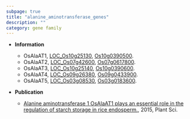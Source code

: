 ```yaml
---
subpage: true
title: "alanine_aminotransferase_genes"
description: ""
category: gene family
---
```


* **Information**  
    + OsAlaAT1, [LOC_Os10g25130](http://rice.plantbiology.msu.edu/cgi-bin/ORF_infopage.cgi?orf=LOC_Os10g25130), [Os10g0390500](http://rapdb.dna.affrc.go.jp/viewer/gbrowse_details/irgsp1?name=Os10g0390500).
    + OsAlaAT2, [LOC_Os07g42600](http://rice.plantbiology.msu.edu/cgi-bin/ORF_infopage.cgi?orf=LOC_Os07g42600), [Os07g0617800](http://rapdb.dna.affrc.go.jp/viewer/gbrowse_details/irgsp1?name=Os07g0617800).
    + OsAlaAT3, [LOC_Os10g25140](http://rice.plantbiology.msu.edu/cgi-bin/ORF_infopage.cgi?orf=LOC_Os10g25140), [Os10g0390600](http://rapdb.dna.affrc.go.jp/viewer/gbrowse_details/irgsp1?name=Os10g0390600).
    + OsAlaAT4, [LOC_Os09g26380](http://rice.plantbiology.msu.edu/cgi-bin/ORF_infopage.cgi?orf=LOC_Os09g26380), [Os09g0433900](http://rapdb.dna.affrc.go.jp/viewer/gbrowse_details/irgsp1?name=Os09g0433900).
    + OsAlaAT5, [LOC_Os03g08530](http://rice.plantbiology.msu.edu/cgi-bin/ORF_infopage.cgi?orf=LOC_Os03g08530), [Os03g0183600](http://rapdb.dna.affrc.go.jp/viewer/gbrowse_details/irgsp1?name=Os03g0183600).

* **Publication**  
    + [Alanine aminotransferase 1 OsAlaAT1 plays an essential role in the regulation of starch storage in rice endosperm.](http://www.ncbi.nlm.nih.gov/pubmed?term=Alanine+aminotransferase+1+OsAlaAT1+plays+an+essential+role+in+the+regulation+of+starch+storage+in+rice+endosperm.%5BTitle%5D), 2015, Plant Sci.


